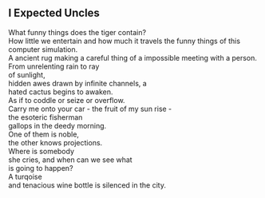 I Expected Uncles
-----------------
What funny things does the tiger contain?  
How little we entertain and how much it travels the funny things of this computer simulation.  
A ancient rug making a careful thing of a impossible meeting with a person.  
From unrelenting rain to ray  
of sunlight,  
hidden awes drawn by infinite channels, a  
hated cactus begins to awaken.  
As if to coddle or seize or overflow.  
Carry me onto your car - the fruit of my sun rise -  
the esoteric fisherman  
gallops in the deedy morning.  
One of them is noble,  
the other knows projections.  
Where is somebody  
she cries, and when can we see what  
is going to happen?  
A turqoise  
and tenacious wine bottle is silenced in the city.  
